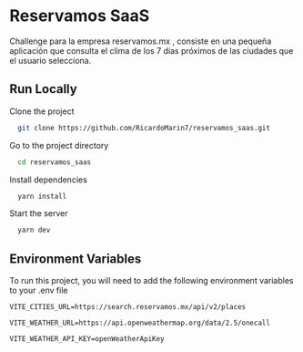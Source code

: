 
# Reservamos SaaS

Challenge para la empresa reservamos.mx , consiste en una pequeña aplicación que consulta el clima de los 7 días próximos de las ciudades que el usuario selecciona.



## Run Locally

Clone the project

```bash
  git clone https://github.com/RicardoMarin7/reservamos_saas.git
```

Go to the project directory

```bash
  cd reservamos_saas
```

Install dependencies

```bash
  yarn install
```

Start the server

```bash
  yarn dev
```


## Environment Variables

To run this project, you will need to add the following environment variables to your .env file

`VITE_CITIES_URL=https://search.reservamos.mx/api/v2/places`

`VITE_WEATHER_URL=https://api.openweathermap.org/data/2.5/onecall`

`VITE_WEATHER_API_KEY=openWeatherApiKey`


